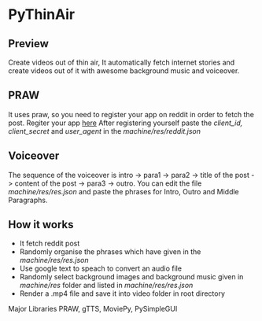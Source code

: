 # PyThinAir
## Preview
Create videos out of thin air, It automatically fetch internet stories and create videos out of it with awesome background music and voiceover.

## PRAW
It uses praw, so you need to register your app on reddit in order to fetch the post.
Regiter your app [here](https://ssl.reddit.com/prefs/apps/)
After registering yourself paste the *client_id, client_secret* and *user_agent* in the *machine/res/reddit.json*

## Voiceover
The sequence of the voiceover is intro -> para1 -> para2 -> title of the post -> content of the post -> para3 -> outro.
You can edit the file *machine/res/res.json* and paste the phrases for Intro, Outro and Middle Paragraphs.

## How it works
* It fetch reddit post
* Randomly organise the phrases which have given in the *machine/res/res.json*
* Use google text to speach to convert an audio file
* Randomly select background images and background music given in *machine/res* folder and listed in *machine/res/res.json*
* Render a .mp4 file and save it into video folder in root directory

Major Libraries PRAW, gTTS, MoviePy, PySimpleGUI
